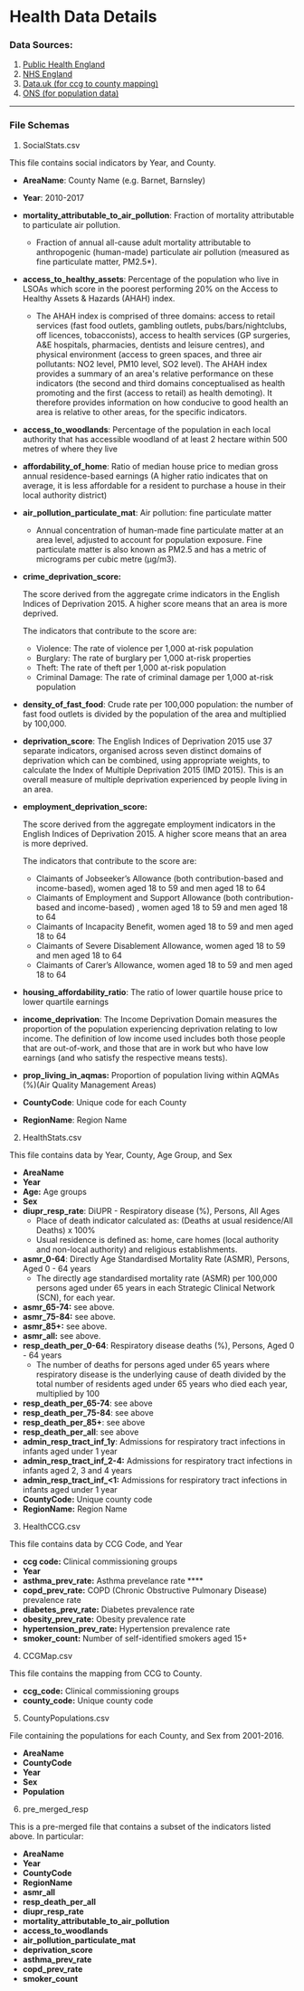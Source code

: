 # Health Data Details

### Data Sources:

1. [Public Health England](https://fingertips.phe.org.uk/)
2. [NHS England](https://digital.nhs.uk/data-and-information/publications/statistical/quality-and-outcomes-framework-achievement-prevalence-and-exceptions-data)
3. [Data.uk (for ccg to county mapping)](http://data.UKhttps://data.gov.uk/dataset/d304a541-c315-42af-883f-558b8de9228c/lower-layer-super-output-area-2011-to-clinical-commissioning-group-to-local-authority-district-april-2017-lookup-in-england-version-4)
4. [ONS (for population data)](https://www.ons.gov.uk/peoplepopulationandcommunity/populationandmigration)

---

### File Schemas

1. SocialStats.csv

This file contains social indicators by Year, and County. 

- **AreaName**: County Name (e.g. Barnet, Barnsley)
- **Year**: 2010-2017
- **mortality_attributable_to_air_pollution**: Fraction of mortality attributable to particulate air pollution.
    - Fraction of annual all-cause adult mortality attributable to anthropogenic (human-made) particulate air pollution (measured as fine particulate matter, PM2.5*).
- **access_to_healthy_assets**: Percentage of the population who live in LSOAs which score in the poorest performing 20% on the Access to Healthy Assets & Hazards (AHAH) index.
    - The AHAH index is comprised of three domains: access to retail services (fast food outlets, gambling outlets, pubs/bars/nightclubs, off licences, tobacconists), access to health services (GP surgeries, A&E hospitals, pharmacies, dentists and leisure centres), and physical environment (access to green spaces, and three air pollutants: NO2 level, PM10 level, SO2 level). The AHAH index provides a summary of an area's relative performance on these indicators (the second and third domains conceptualised as health promoting and the first (access to retail) as health demoting). It therefore provides information on how conducive to good health an area is relative to other areas, for the specific indicators.
- **access_to_woodlands**: Percentage of the population in each local authority that has accessible woodland of at least 2 hectare within 500 metres of where they live
- **affordability_of_home**: Ratio of median house price to median gross annual residence-based earnings (A higher ratio indicates that on average, it is less affordable for a resident to purchase a house in their local authority district)
- **air_pollution_particulate_mat**: Air pollution: fine particulate matter
    - Annual concentration of human-made fine particulate matter at an area level, adjusted to account for population exposure. Fine particulate matter is also known as PM2.5 and has a metric of micrograms per cubic metre (µg/m3).
- **crime_deprivation_score:**

    The score derived from the aggregate crime indicators in the English Indices of Deprivation 2015. A higher score means that an area is more deprived.

    The indicators that contribute to the score are:

    - Violence: The rate of violence per 1,000 at-risk population
    - Burglary: The rate of burglary per 1,000 at-risk properties
    - Theft: The rate of theft per 1,000 at-risk population
    - Criminal Damage: The rate of criminal damage per 1,000 at-risk population
- **density_of_fast_food**: Crude rate per 100,000 population: the number of fast food outlets is divided by the population of the area and multiplied by 100,000.
- **deprivation_score**: The English Indices of Deprivation 2015 use 37 separate indicators, organised across seven distinct domains of deprivation which can be combined, using appropriate weights, to calculate the Index of Multiple Deprivation 2015 (IMD 2015). This is an overall measure of multiple deprivation experienced by people living in an area.
- **employment_deprivation_score:**

    The score derived from the aggregate employment indicators in the English Indices of Deprivation 2015. A higher score means that an area is more deprived.

    The indicators that contribute to the score are:

    - Claimants of Jobseeker’s Allowance (both contribution-based and income-based), women aged 18 to 59 and men aged 18 to 64
    - Claimants of Employment and Support Allowance (both contribution-based and income-based) , women aged 18 to 59 and men aged 18 to 64
    - Claimants of Incapacity Benefit, women aged 18 to 59 and men aged 18 to 64
    - Claimants of Severe Disablement Allowance, women aged 18 to 59 and men aged 18 to 64
    - Claimants of Carer’s Allowance, women aged 18 to 59 and men aged 18 to 64
- **housing_affordability_ratio**: The ratio of lower quartile house price to lower quartile earnings
- **income_deprivation**: The Income Deprivation Domain measures the proportion of the population experiencing deprivation relating to low income. The definition of low income used includes both those people that are out-of-work, and those that are in work but who have low earnings (and who satisfy the respective means tests).
- **prop_living_in_aqmas:** Proportion of population living within AQMAs (%)(Air Quality Management Areas)
- **CountyCode**: Unique code for each County
- **RegionName**: Region Name

2. HealthStats.csv

This file contains data by Year, County, Age Group, and Sex

- **AreaName**
- **Year**
- **Age:** Age groups
- **Sex**
- **diupr_resp_rate**: DiUPR - Respiratory disease (%), Persons, All Ages
    - Place of death indicator calculated as: (Deaths at usual residence/All Deaths) x 100%
    - Usual residence is defined as: home, care homes (local authority and non-local authority) and religious establishments.
- **asmr_0-64**: Directly Age Standardised Mortality Rate (ASMR), Persons, Aged 0 - 64 years
    - The directly age standardised mortality rate (ASMR) per 100,000 persons aged under 65 years in each Strategic Clinical Network (SCN), for each year.
- **asmr_65-74:** see above.
- **asmr_75-84:** see above.
- **asmr_85+:** see above.
- **asmr_all:** see above.
- **resp_death_per_0-64**: Respiratory disease deaths (%), Persons, Aged 0 - 64 years
    - The number of deaths for persons aged under 65 years where respiratory disease is the underlying cause of death divided by the total number of residents aged under 65 years who died each year, multiplied by 100
- **resp_death_per_65-74**: see above
- **resp_death_per_75-84**: see above
- **resp_death_per_85+**: see above
- **resp_death_per_all**: see above
- **admin_resp_tract_inf_1y**: Admissions for respiratory tract infections in infants aged under 1 year
- **admin_resp_tract_inf_2-4:** Admissions for respiratory tract infections in infants aged 2, 3 and 4 years
- **admin_resp_tract_inf_<1:** Admissions for respiratory tract infections in infants aged under 1 year
- **CountyCode:** Unique county code
- **RegionName:** Region Name

3. HealthCCG.csv

This file contains data by CCG Code, and Year

- **ccg code:** Clinical commissioning groups
- **Year**
- **asthma_prev_rate:** Asthma prevelance rate	****
- **copd_prev_rate:** COPD (Chronic Obstructive Pulmonary Disease) prevalence rate
- **diabetes_prev_rate:** Diabetes prevalence rate
- **obesity_prev_rate:** Obesity prevalence rate
- **hypertension_prev_rate:** Hypertension prevalence rate
- **smoker_count:** Number of self-identified smokers aged 15+

4. CCGMap.csv

This file contains the mapping from CCG to County.

- **ccg_code:** Clinical commissioning groups
- **county_code:** Unique county code

5. CountyPopulations.csv

File containing the populations for each County, and Sex from 2001-2016.

- **AreaName**
- **CountyCode**
- **Year**
- **Sex**
- **Population**

6. pre_merged_resp

This is a pre-merged file that contains a subset of the indicators listed above. In particular: 

- **AreaName**
- **Year**
- **CountyCode**
- **RegionName**
- **asmr_all**
- **resp_death_per_all**
- **diupr_resp_rate**
- **mortality_attributable_to_air_pollution**
- **access_to_woodlands**
- **air_pollution_particulate_mat**
- **deprivation_score**
- **asthma_prev_rate**
- **copd_prev_rate**
- **smoker_count**